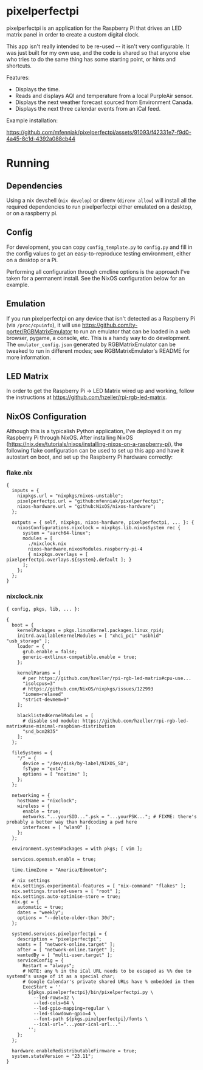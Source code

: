 # pixelperfectpi

pixelperfectpi is an application for the Raspberry Pi that drives an LED matrix panel in order to create a custom digital clock.

This app isn't really intended to be re-used -- it isn't very configurable.  It was just built for my own use, and the code is shared so that anyone else who tries to do the same thing has some starting point, or hints and shortcuts.

Features:
- Displays the time.
- Reads and displays AQI and temperature from a local PurpleAir sensor.
- Displays the next weather forecast sourced from Environment Canada.
- Displays the next three calendar events from an iCal feed.

Example installation:

https://github.com/mfenniak/pixelperfectpi/assets/91093/f42331e7-f9d0-4a45-8c1d-4392a088cb44

# Running

## Dependencies

Using a nix devshell (`nix develop`) or direnv (`direnv allow`) will install all the required dependencies to run pixelperfectpi either emulated on a desktop, or on a raspberry pi.

## Config

For development, you can copy `config_template.py` to `config.py` and fill in the config values to get an easy-to-reproduce testing environment, either on a desktop or a Pi.

Performing all configuration through cmdline options is the approach I've taken for a permanent install.  See the NixOS configuration below for an example.

## Emulation

If you run pixelperfectpi on any device that isn't detected as a Raspberry Pi (via `/proc/cpuinfo`), it will use https://github.com/ty-porter/RGBMatrixEmulator to run an emulator that can be loaded in a web browser, pygame, a console, etc.  This is a handy way to do development.  The `emulator_config.json` generated by RGBMatrixEmulator can be tweaked to run in different modes; see RGBMatrixEmulator's README for more information.

## LED Matrix

In order to get the Raspberry Pi -> LED Matrix wired up and working, follow the instructions at https://github.com/hzeller/rpi-rgb-led-matrix.

## NixOS Configuration

Although this is a typicalish Python application, I've deployed it on my Raspberry Pi through NixOS.  After installing NixOS (https://nix.dev/tutorials/nixos/installing-nixos-on-a-raspberry-pi), the following flake configuration can be used to set up this app and have it autostart on boot, and set up the Raspberry Pi hardware correctly:

### flake.nix
```
{
  inputs = {
    nixpkgs.url = "nixpkgs/nixos-unstable";
    pixelperfectpi.url = "github:mfenniak/pixelperfectpi";
    nixos-hardware.url = "github:NixOS/nixos-hardware";
  };

  outputs = { self, nixpkgs, nixos-hardware, pixelperfectpi, ... }: {
    nixosConfigurations.nixclock = nixpkgs.lib.nixosSystem rec {
      system = "aarch64-linux";
      modules = [
        ./nixclock.nix
        nixos-hardware.nixosModules.raspberry-pi-4
        { nixpkgs.overlays = [ pixelperfectpi.overlays.${system}.default ]; }
      ];
    };
  };
}
```

### nixclock.nix

```
{ config, pkgs, lib, ... }:

{
  boot = {
    kernelPackages = pkgs.linuxKernel.packages.linux_rpi4;
    initrd.availableKernelModules = [ "xhci_pci" "usbhid" "usb_storage" ];
    loader = {
      grub.enable = false;
      generic-extlinux-compatible.enable = true;
    };

    kernelParams = [
      # per https://github.com/hzeller/rpi-rgb-led-matrix#cpu-use...
      "isolcpus=3"
      # https://github.com/NixOS/nixpkgs/issues/122993
      "iomem=relaxed"
      "strict-devmem=0"
    ];

    blacklistedKernelModules = [
      # disable snd module: https://github.com/hzeller/rpi-rgb-led-matrix#use-minimal-raspbian-distribution
      "snd_bcm2835"
    ];
  };

  fileSystems = {
    "/" = {
      device = "/dev/disk/by-label/NIXOS_SD";
      fsType = "ext4";
      options = [ "noatime" ];
    };
  };

  networking = {
    hostName = "nixclock";
    wireless = {
      enable = true;
      networks."...yourSID...".psk = "...yourPSK..."; # FIXME: there's probably a better way than hardcoding a pwd here
      interfaces = [ "wlan0" ];
    };
  };

  environment.systemPackages = with pkgs; [ vim ];

  services.openssh.enable = true;

  time.timeZone = "America/Edmonton";

  # nix settings
  nix.settings.experimental-features = [ "nix-command" "flakes" ];
  nix.settings.trusted-users = [ "root" ];
  nix.settings.auto-optimise-store = true;
  nix.gc = {
    automatic = true;
    dates = "weekly";
    options = "--delete-older-than 30d";
  };

  systemd.services.pixelperfectpi = {
    description = "pixelperfectpi";
    wants = [ "network-online.target" ];
    after = [ "network-online.target" ];
    wantedBy = [ "multi-user.target" ];
    serviceConfig = {
      Restart = "always";
      # NOTE: any % in the iCal URL needs to be escaped as %% due to systemd's usage of it as a special char;
      # Google Calendar's private shared URLs have % embedded in them
      ExecStart = ''
        ${pkgs.pixelperfectpi}/bin/pixelperfectpi.py \
          --led-rows=32 \
          --led-cols=64 \
          --led-gpio-mapping=regular \
          --led-slowdown-gpio=4 \
          --font-path ${pkgs.pixelperfectpi}/fonts \
          --ical-url="...your-ical-url..."
        '';
    };
  };

  hardware.enableRedistributableFirmware = true;
  system.stateVersion = "23.11";
}
```
